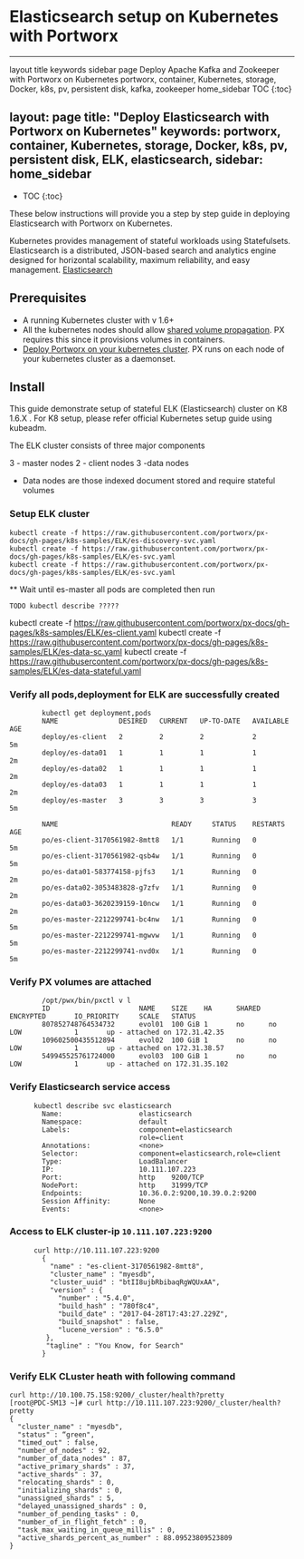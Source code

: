 
# Elasticsearch setup on Kubernetes with Portworx
---
layout	title	keywords	sidebar
page
Deploy Apache Kafka and Zookeeper with Portworx on Kubernetes
portworx, container, Kubernetes, storage, Docker, k8s, pv, persistent disk, kafka, zookeeper
home_sidebar
TOC {:toc}

layout: page
title: "Deploy Elasticsearch with Portworx on Kubernetes"
keywords: portworx, container, Kubernetes, storage, Docker, k8s, pv, persistent disk, ELK, elasticsearch,
sidebar: home_sidebar
---

* TOC
{:toc}

These below instructions will provide you a step by step guide in deploying Elasticsearch with Portworx on Kubernetes. 

Kubernetes provides management of stateful workloads using Statefulsets. Elasticsearch is a distributed, JSON-based search and analytics engine designed for horizontal scalability, maximum reliability, and easy management. [Elasticsearch](https://www.elastic.co/)  

## Prerequisites

-	A running Kubernetes cluster with v 1.6+ 
-	All the kubernetes nodes should allow [shared volume propagation](https://docs.portworx.com/knowledgebase/shared-mount-propogation.html). PX requires this since it provisions volumes in containers.  
-	[Deploy Portworx on your kubernetes cluster](https://docs.portworx.com/scheduler/kubernetes/install.html). PX runs on each node of your kubernetes cluster as a daemonset. 

## Install


This guide demonstrate setup of stateful ELK (Elasticsearch) cluster on K8 1.6.X . 
For K8 setup, please refer official Kubernetes setup guide using kubeadm.

The ELK cluster consists of three major components

3 - master nodes
2 - client nodes
3 -data   nodes

  - Data nodes are those indexed document stored and require stateful volumes 


### Setup ELK cluster 
```
kubectl create -f https://raw.githubusercontent.com/portworx/px-docs/gh-pages/k8s-samples/ELK/es-discovery-svc.yaml
kubectl create -f https://raw.githubusercontent.com/portworx/px-docs/gh-pages/k8s-samples/ELK/es-svc.yaml
kubectl create -f https://raw.githubusercontent.com/portworx/px-docs/gh-pages/k8s-samples/ELK/es-svc.yaml
```

** Wait until es-master all pods are completed then run

```
TODO kubectl describe ?????
```

kubectl create -f https://raw.githubusercontent.com/portworx/px-docs/gh-pages/k8s-samples/ELK/es-client.yaml
kubectl create -f https://raw.githubusercontent.com/portworx/px-docs/gh-pages/k8s-samples/ELK/es-data-sc.yaml
kubectl create -f https://raw.githubusercontent.com/portworx/px-docs/gh-pages/k8s-samples/ELK/es-data-stateful.yaml

### Verify all pods,deployment for ELK are successfully created

```
        kubectl get deployment,pods
        NAME               DESIRED   CURRENT   UP-TO-DATE   AVAILABLE   AGE
        deploy/es-client   2         2         2            2           5m
        deploy/es-data01   1         1         1            1           2m
        deploy/es-data02   1         1         1            1           2m
        deploy/es-data03   1         1         1            1           2m
        deploy/es-master   3         3         3            3           5m

        NAME                            READY     STATUS    RESTARTS   AGE
        po/es-client-3170561982-8mtt8   1/1       Running   0          5m
        po/es-client-3170561982-qsb4w   1/1       Running   0          5m
        po/es-data01-583774158-pjfs3    1/1       Running   0          2m
        po/es-data02-3053483828-g7zfv   1/1       Running   0          2m
        po/es-data03-3620239159-10ncw   1/1       Running   0          2m
        po/es-master-2212299741-bc4nw   1/1       Running   0          5m
        po/es-master-2212299741-mgwvw   1/1       Running   0          5m
        po/es-master-2212299741-nvd0x   1/1       Running   0          5m
```

### Verify PX volumes are attached
``` 
        /opt/pwx/bin/pxctl v l
        ID                      NAME    SIZE    HA      SHARED  ENCRYPTED       IO_PRIORITY     SCALE   STATUS
        807852748764534732      evol01  100 GiB 1       no      no              LOW             1       up - attached on 172.31.42.35
        109602500435512894      evol02  100 GiB 1       no      no              LOW             1       up - attached on 172.31.38.57
        549945525761724000      evol03  100 GiB 1       no      no              LOW             1       up - attached on 172.31.35.102
```

### Verify Elasticsearch service access
```
      kubectl describe svc elasticsearch
        Name:                   elasticsearch
        Namespace:              default
        Labels:                 component=elasticsearch
                                role=client
        Annotations:            <none>
        Selector:               component=elasticsearch,role=client
        Type:                   LoadBalancer
        IP:                     10.111.107.223
        Port:                   http    9200/TCP
        NodePort:               http    31999/TCP
        Endpoints:              10.36.0.2:9200,10.39.0.2:9200
        Session Affinity:       None
        Events:                 <none>
```
### Access to ELK cluster-ip ``10.111.107.223:9200``
```
      curl http://10.111.107.223:9200
        {
          "name" : "es-client-3170561982-8mtt8",
          "cluster_name" : "myesdb",
          "cluster_uuid" : "btII8ujbRbibaqRgWQUxAA",
          "version" : {
            "number" : "5.4.0",
            "build_hash" : "780f8c4",
            "build_date" : "2017-04-28T17:43:27.229Z",
            "build_snapshot" : false,
            "lucene_version" : "6.5.0"
         },
         "tagline" : "You Know, for Search"
        }
```
### Verify ELK CLuster heath with following command
```
curl http://10.100.75.158:9200/_cluster/health?pretty
[root@PDC-SM13 ~]# curl http://10.111.107.223:9200/_cluster/health?pretty
{
  "cluster_name" : "myesdb",
  "status" : “green",
  "timed_out" : false,
  "number_of_nodes" : 92,
  "number_of_data_nodes" : 87,
  "active_primary_shards" : 37,
  "active_shards" : 37,
  "relocating_shards" : 0,
  "initializing_shards" : 0,
  "unassigned_shards" : 5,
  "delayed_unassigned_shards" : 0,
  "number_of_pending_tasks" : 0,
  "number_of_in_flight_fetch" : 0,
  "task_max_waiting_in_queue_millis" : 0,
  "active_shards_percent_as_number" : 88.09523809523809
}
```


